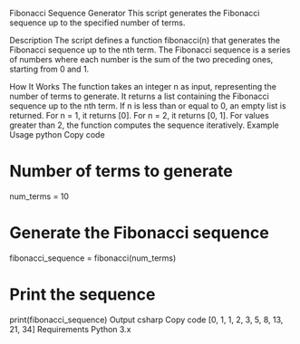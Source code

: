 Fibonacci Sequence Generator
This script generates the Fibonacci sequence up to the specified number of terms.

Description
The script defines a function fibonacci(n) that generates the Fibonacci sequence up to the nth term. The Fibonacci sequence is a series of numbers where each number is the sum of the two preceding ones, starting from 0 and 1.

How It Works
The function takes an integer n as input, representing the number of terms to generate.
It returns a list containing the Fibonacci sequence up to the nth term.
If n is less than or equal to 0, an empty list is returned.
For n = 1, it returns [0].
For n = 2, it returns [0, 1].
For values greater than 2, the function computes the sequence iteratively.
Example Usage
python
Copy code
# Number of terms to generate
num_terms = 10

# Generate the Fibonacci sequence
fibonacci_sequence = fibonacci(num_terms)

# Print the sequence
print(fibonacci_sequence)
Output
csharp
Copy code
[0, 1, 1, 2, 3, 5, 8, 13, 21, 34]
Requirements
Python 3.x
